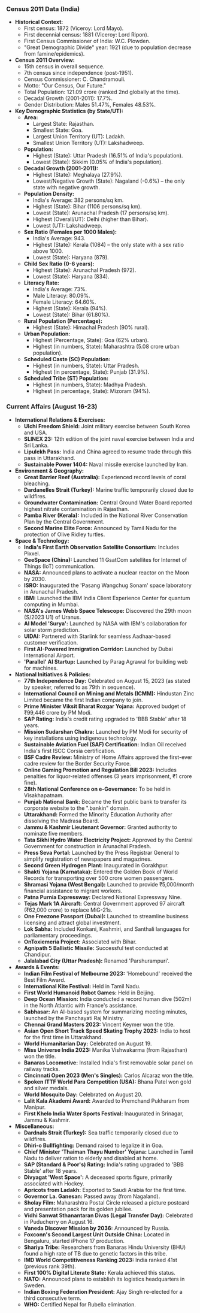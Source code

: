 ### Census 2011 Data (India)

*   **Historical Context:**
    *   First census: 1872 (Viceroy: Lord Mayo).
    *   First decennial census: 1881 (Viceroy: Lord Ripon).
    *   First Census Commissioner of India: W.C. Plowden.
    *   "Great Demographic Divide" year: 1921 (due to population decrease from famine/epidemics).
*   **Census 2011 Overview:**
    *   15th census in overall sequence.
    *   7th census since independence (post-1951).
    *   Census Commissioner: C. Chandramouli.
    *   Motto: "Our Census, Our Future."
    *   Total Population: 121.09 crore (ranked 2nd globally at the time).
    *   Decadal Growth (2001-2011): 17.7%.
    *   Gender Distribution: Males 51.47%, Females 48.53%.
*   **Key Demographic Statistics (by State/UT):**
    *   **Area:**
        *   Largest State: Rajasthan.
        *   Smallest State: Goa.
        *   Largest Union Territory (UT): Ladakh.
        *   Smallest Union Territory (UT): Lakshadweep.
    *   **Population:**
        *   Highest (State): Uttar Pradesh (16.51% of India's population).
        *   Lowest (State): Sikkim (0.05% of India's population).
    *   **Decadal Growth (2001-2011):**
        *   Highest (State): Meghalaya (27.9%).
        *   Lowest/Negative Growth (State): Nagaland (-0.6%) – the only state with negative growth.
    *   **Population Density:**
        *   India's Average: 382 persons/sq km.
        *   Highest (State): Bihar (1106 persons/sq km).
        *   Lowest (State): Arunachal Pradesh (17 persons/sq km).
        *   Highest (Overall/UT): Delhi (higher than Bihar).
        *   Lowest (UT): Lakshadweep.
    *   **Sex Ratio (Females per 1000 Males):**
        *   India's Average: 943.
        *   Highest (State): Kerala (1084) – the only state with a sex ratio above 1000.
        *   Lowest (State): Haryana (879).
    *   **Child Sex Ratio (0-6 years):**
        *   Highest (State): Arunachal Pradesh (972).
        *   Lowest (State): Haryana (834).
    *   **Literacy Rate:**
        *   India's Average: 73%.
        *   Male Literacy: 80.09%.
        *   Female Literacy: 64.60%.
        *   Highest (State): Kerala (94%).
        *   Lowest (State): Bihar (61.80%).
    *   **Rural Population (Percentage):**
        *   Highest (State): Himachal Pradesh (90% rural).
    *   **Urban Population:**
        *   Highest (Percentage, State): Goa (62% urban).
        *   Highest (in numbers, State): Maharashtra (5.08 crore urban population).
    *   **Scheduled Caste (SC) Population:**
        *   Highest (in numbers, State): Uttar Pradesh.
        *   Highest (in percentage, State): Punjab (31.9%).
    *   **Scheduled Tribe (ST) Population:**
        *   Highest (in numbers, State): Madhya Pradesh.
        *   Highest (in percentage, State): Mizoram (94%).

### Current Affairs (August 16-23)

*   **International Relations & Exercises:**
    *   **Ulchi Freedom Shield:** Joint military exercise between South Korea and USA.
    *   **SLINEX 23:** 12th edition of the joint naval exercise between India and Sri Lanka.
    *   **Lipulekh Pass:** India and China agreed to resume trade through this pass in Uttarakhand.
    *   **Sustainable Power 1404:** Naval missile exercise launched by Iran.
*   **Environment & Geography:**
    *   **Great Barrier Reef (Australia):** Experienced record levels of coral bleaching.
    *   **Dardanelles Strait (Turkey):** Marine traffic temporarily closed due to wildfires.
    *   **Groundwater Contamination:** Central Ground Water Board reported highest nitrate contamination in Rajasthan.
    *   **Pamba River (Kerala):** Included in the National River Conservation Plan by the Central Government.
    *   **Second Marine Elite Force:** Announced by Tamil Nadu for the protection of Olive Ridley turtles.
*   **Space & Technology:**
    *   **India's First Earth Observation Satellite Consortium:** Includes Pixxel.
    *   **GeeSpace (China):** Launched 11 GsatCom satellites for Internet of Things (IoT) communication.
    *   **NASA:** Announced plans to activate a nuclear reactor on the Moon by 2030.
    *   **ISRO:** Inaugurated the 'Pasang Wangchug Sonam' space laboratory in Arunachal Pradesh.
    *   **IBM:** Launched the IBM India Client Experience Center for quantum computing in Mumbai.
    *   **NASA's James Webb Space Telescope:** Discovered the 29th moon (S/2023 U1) of Uranus.
    *   **AI Model 'Surya':** Launched by NASA with IBM's collaboration for solar storm prediction.
    *   **UIDAI:** Partnered with Starlink for seamless Aadhaar-based customer verification.
    *   **First AI-Powered Immigration Corridor:** Launched by Dubai International Airport.
    *   **'Parallel' AI Startup:** Launched by Parag Agrawal for building web for machines.
*   **National Initiatives & Policies:**
    *   **77th Independence Day:** Celebrated on August 15, 2023 (as stated by speaker, referred to as 79th in sequence).
    *   **International Council on Mining and Metals (ICMM):** Hindustan Zinc Limited became the first Indian company to join.
    *   **Prime Minister Viksit Bharat Rozgar Yojana:** Approved budget of ₹99,446 crore by PM Modi.
    *   **SAP Rating:** India's credit rating upgraded to 'BBB Stable' after 18 years.
    *   **Mission Sudarshan Chakra:** Launched by PM Modi for security of key installations using indigenous technology.
    *   **Sustainable Aviation Fuel (SAF) Certification:** Indian Oil received India's first ISCC Corsia certification.
    *   **BSF Cadre Review:** Ministry of Home Affairs approved the first-ever cadre review for the Border Security Force.
    *   **Online Gaming Promotion and Regulation Bill 2023:** Includes penalties for liquor-related offenses (3 years imprisonment, ₹1 crore fine).
    *   **28th National Conference on e-Governance:** To be held in Visakhapatnam.
    *   **Punjab National Bank:** Became the first public bank to transfer its corporate website to the ".bankin" domain.
    *   **Uttarakhand:** Formed the Minority Education Authority after dissolving the Madrasa Board.
    *   **Jammu & Kashmir Lieutenant Governor:** Granted authority to nominate five members.
    *   **Tata Sikhi Hydro Water Electricity Project:** Approved by the Central Government for construction in Arunachal Pradesh.
    *   **Press Seva Portal:** Launched by the Press Registrar General to simplify registration of newspapers and magazines.
    *   **Second Green Hydrogen Plant:** Inaugurated in Gorakhpur.
    *   **Shakti Yojana (Karnataka):** Entered the Golden Book of World Records for transporting over 500 crore women passengers.
    *   **Shramasi Yojana (West Bengal):** Launched to provide ₹5,000/month financial assistance to migrant workers.
    *   **Patna Purnia Expressway:** Declared National Expressway Nine.
    *   **Tejas Mark 1A Aircraft:** Central Government approved 97 aircraft (₹62,000 crore) to replace MiG-21s.
    *   **One Freezone Passport (Dubai):** Launched to streamline business licensing and attract global investment.
    *   **Lok Sabha:** Included Konkani, Kashmiri, and Santhali languages for parliamentary proceedings.
    *   **OnToxiemeria Project:** Associated with Bihar.
    *   **Agnipath 5 Ballistic Missile:** Successful test conducted at Chandipur.
    *   **Jalalabad City (Uttar Pradesh):** Renamed 'Parshurampuri'.
*   **Awards & Events:**
    *   **Indian Film Festival of Melbourne 2023:** 'Homebound' received the Best Film Award.
    *   **International Kite Festival:** Held in Tamil Nadu.
    *   **First World Humanoid Robot Games:** Held in Beijing.
    *   **Deep Ocean Mission:** India conducted a record human dive (502m) in the North Atlantic with France's assistance.
    *   **Sabhasar:** An AI-based system for summarizing meeting minutes, launched by the Panchayati Raj Ministry.
    *   **Chennai Grand Masters 2023:** Vincent Keymer won the title.
    *   **Asian Open Short Track Speed Skating Trophy 2023:** India to host for the first time in Uttarakhand.
    *   **World Humanitarian Day:** Celebrated on August 19.
    *   **Miss Universe India 2023:** Manika Vishwakarma (from Rajasthan) won the title.
    *   **Banaras Locomotive:** Installed India's first removable solar panel on railway tracks.
    *   **Cincinnati Open 2023 (Men's Singles):** Carlos Alcaraz won the title.
    *   **Spoken ITTF World Para Competition (USA):** Bhana Patel won gold and silver medals.
    *   **World Mosquito Day:** Celebrated on August 20.
    *   **Lalit Kala Akademi Award:** Awarded to Premchand Pukharam from Manipur.
    *   **First Khelo India Water Sports Festival:** Inaugurated in Srinagar, Jammu & Kashmir.
*   **Miscellaneous:**
    *   **Dardnals Strait (Turkey):** Sea traffic temporarily closed due to wildfires.
    *   **Dhiri-o Bullfighting:** Demand raised to legalize it in Goa.
    *   **Chief Minister 'Thaiman Thayu Number' Yojana:** Launched in Tamil Nadu to deliver ration to elderly and disabled at home.
    *   **SAP (Standard & Poor's) Rating:** India's rating upgraded to 'BBB Stable' after 18 years.
    *   **Divyagat 'West Space':** A deceased sports figure, primarily associated with Hockey.
    *   **Apricots from Ladakh:** Exported to Saudi Arabia for the first time.
    *   **Governor La. Ganesan:** Passed away (from Nagaland).
    *   **Sholay Film:** Maharashtra Postal Circle released a picture postcard and presentation pack for its golden jubilee.
    *   **Vidhi Sanwat Sthanantaran Divas (Legal Transfer Day):** Celebrated in Puducherry on August 16.
    *   **Vaneda Discover Mission by 2036:** Announced by Russia.
    *   **Foxconn's Second Largest Unit Outside China:** Located in Bengaluru, started iPhone 17 production.
    *   **Shariya Tribe:** Researchers from Banaras Hindu University (BHU) found a high rate of TB due to genetic factors in this tribe.
    *   **IMD World Competitiveness Ranking 2023:** India ranked 41st (previous rank 39th).
    *   **First 100% Digital Literate State:** Kerala achieved this status.
    *   **NATO:** Announced plans to establish its logistics headquarters in Sweden.
    *   **Indian Boxing Federation President:** Ajay Singh re-elected for a third consecutive term.
    *   **WHO:** Certified Nepal for Rubella elimination.
